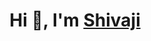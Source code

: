 <h1 align="center">Hi 👋, I'm <a href="https://github.com/devshivaji/" target="blank">
Shivaji</a></h1>
